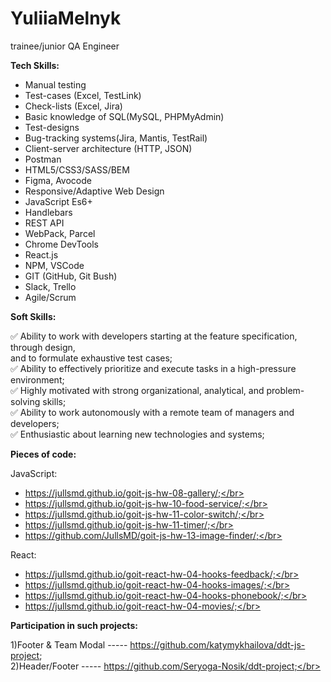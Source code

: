 # YuliiaMelnyk

trainee/junior QA Engineer

<b>Tech Skills:</b>

* Manual testing</br>
* Test-cases (Excel, TestLink)</br>
* Check-lists (Excel, Jira)</br>
* Basic knowledge of SQL(MySQL, PHPMyAdmin)</br>
* Test-designs</br>
* Bug-tracking systems(Jira, Mantis, TestRail)</br>
* Client-server architecture (HTTP, JSON)</br>
* Postman</br>
* HTML5/CSS3/SASS/BEM</br>
* Figma, Avocode</br>
* Responsive/Adaptive Web Design</br>
* JavaScript Es6+</br>
* Handlebars</br>
* REST API</br>
* WebPack, Parcel</br>
* Chrome DevTools</br>
* React.js</br>
* NPM, VSCode</br>
* GIT (GitHub, Git Bush)</br>
* Slack, Trello</br>
* Agile/Scrum</br>

<b>Soft Skills:</b>

✅ Ability to work with developers starting at the feature specification, through design, </br>
and to formulate exhaustive test cases;</br>
✅ Ability to effectively prioritize and execute tasks in a high-pressure environment;</br>
✅ Highly motivated with strong organizational, analytical, and problem-solving skills;</br>
✅ Ability to work autonomously with a remote team of managers and developers;</br>
✅ Enthusiastic about learning new technologies and systems;</br>

<b>Pieces of code:</b>

 JavaScript:</br>
* https://jullsmd.github.io/goit-js-hw-08-gallery/;</br>
* https://jullsmd.github.io/goit-js-hw-10-food-service/;</br>
* https://jullsmd.github.io/goit-js-hw-11-color-switch/;</br>
* https://jullsmd.github.io/goit-js-hw-11-timer/;</br>
* https://github.com/JullsMD/goit-js-hw-13-image-finder/;</br>

 React:</br>
* https://jullsmd.github.io/goit-react-hw-04-hooks-feedback/;</br>
* https://jullsmd.github.io/goit-react-hw-04-hooks-images/;</br>
* https://jullsmd.github.io/goit-react-hw-04-hooks-phonebook/;</br>
* https://jullsmd.github.io/goit-react-hw-04-movies/;</br>

<b>Participation in such projects:</b>

1)Footer & Team Modal ----- https://github.com/katymykhailova/ddt-js-project; </br>
2)Header/Footer ----- https://github.com/Seryoga-Nosik/ddt-project;</br>

